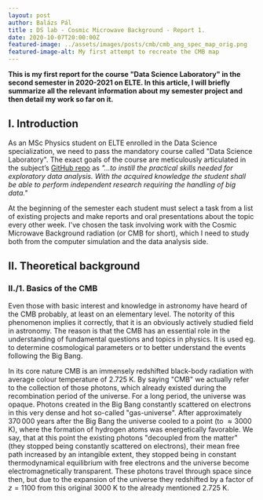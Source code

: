 ```yaml
---
layout: post
author: Balázs Pál
title : DS lab - Cosmic Microwave Background - Report 1.
date: 2020-10-07T20:00:00Z
featured-image: ../assets/images/posts/cmb/cmb_ang_spec_map_orig.png
featured-image-alt: My first attempt to recreate the CMB map
---
```

<b>
This is my first report for the course "Data Science Laboratory" in the second semester in 2020-2021 on ELTE. In this article, I will briefly summarize all the relevant information about my semester project and then detail my work so far on it.
</b>

## I. Introduction
As an MSc Physics student on ELTE enrolled in the Data Science specialization, we need to pass the mandatory course called "Data Science Laboratory". The exact goals of the course are meticulously articulated in the subject’s [GitHub repo](https://github.com/sdam-elte/dslab2020) as <i>"...to instill the practical skills needed for exploratory data analysis. With the acquired knowledge the student shall be able to perform independent research requiring the handling of big data."</i>

At the beginning of the semester each student must select a task from a list of existing projects and make reports and oral presentations about the topic every other week. I've chosen the task involving work with the Cosmic Microwave Background radiation (or CMB for short), which I need to study both from the computer simulation and the data analysis side.

## II. Theoretical background
### II./1. Basics of the CMB
Even those with basic interest and knowledge in astronomy have heard of the CMB probably, at least on an elementary level. The notority of this phenomenon implies it correctly, that it is an obviously actively studied field in astronomy. The reason is that the CMB has an essential role in the understanding of fundamental questions and topics in physics. It is used eg. to determine cosmological parameters or to better understand the events following the Big Bang.

In its core nature CMB is an immensely redshifted black-body radiation with average colour temperature of $2.725$ K. By saying "CMB" we actually refer to the collection of those photons, which already existed during the recombination period of the universe. For a long period, the universe was opaque. Photons created in the Big Bang constantly scattered on electrons in this very dense and hot so-called "gas-universe". After approximately $370\,000$ years after the Big Bang the universe cooled to a point (to $\approx 3000$ K), where the formation of hydrogen atoms was energetically favorable. We say, that at this point the existing photons "decoupled from the matter" (they stopped being constantly scattered on electrons), their mean free path increased by an intangible extent, they stopped being in constant thermodynamical equilibrium with free electrons and the universe become electromagnetically transparent. These photons travel through space since then, but due to the expansion of the universe they redshifted by a factor of $z = 1100$ from this original $3000$ K to the already mentioned $2.725$ K.